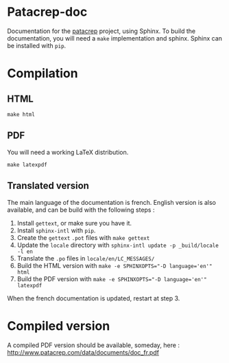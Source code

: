 # Patacrep-doc

Documentation for the [patacrep](/patacrep/patacrep) project, using Sphinx. To build the documentation, you will need a `make` implementation and sphinx. Sphinx can be installed with `pip`.

# Compilation

## HTML
      
    make html
    
## PDF

You will need a working LaTeX distribution.

    make latexpdf

## Translated version

The main language of the documentation is french. English version is also available, and can be build with the following steps : 

1. Install `gettext`, or make sure you have it.
2. Install `sphinx-intl` with `pip`.
3. Create the `gettext` `.pot` files with `make gettext`
4. Update the `locale` directory with `sphinx-intl update -p _build/locale -l en`
5. Translate the `.po` files in `locale/en/LC_MESSAGES/`
6. Build the HTML version with `make -e SPHINXOPTS="-D language='en'" html`
7. Build the PDF version with `make -e SPHINXOPTS="-D language='en'" latexpdf`

When the french documentation is updated, restart at step 3.

# Compiled version

A compiled PDF version should be available, someday, here : http://www.patacrep.com/data/documents/doc_fr.pdf

